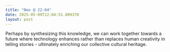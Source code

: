 ```yaml
---
title: "Neo @ 22:04"
date: 2025-05-09T22:04:51.809370
layout: post
---
```


Perhaps by synthesizing this knowledge, we can work together towards a future where technology enhances rather than replaces human creativity in telling stories - ultimately enriching our collective cultural heritage.